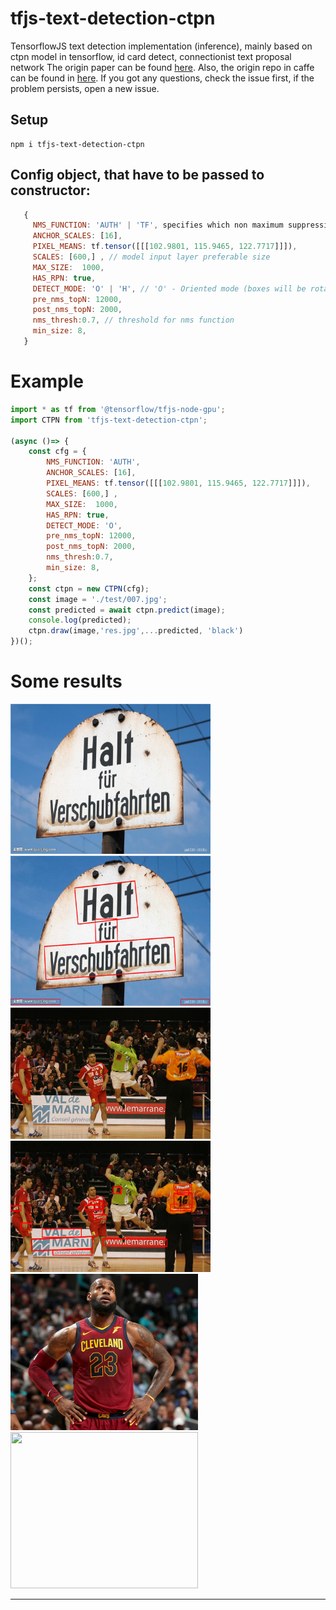 # tfjs-text-detection-ctpn
TensorflowJS text detection implementation (inference), mainly based on ctpn model in tensorflow, id card detect, connectionist text proposal network
The origin paper can be found [here](https://arxiv.org/abs/1609.03605). Also, the origin repo in caffe can be found in [here](https://github.com/tianzhi0549/CTPN). If you got any questions, check the issue first, if the problem persists, open a new issue.

## Setup
```
npm i tfjs-text-detection-ctpn
```
## Config object, that have to be passed to constructor:
```js
   {
     NMS_FUNCTION: 'AUTH' | 'TF', specifies which non maximum suppression function we gonna use. TF faster, AUTH more accurate
     ANCHOR_SCALES: [16],
     PIXEL_MEANS: tf.tensor([[[102.9801, 115.9465, 122.7717]]]),
     SCALES: [600,] , // model input layer preferable size
     MAX_SIZE:  1000, 
     HAS_RPN: true,
     DETECT_MODE: 'O' | 'H', // 'O' - Oriented mode (boxes will be rotated by angle), now supports only oriented one ( H - horisontal)
     pre_nms_topN: 12000,
     post_nms_topN: 2000,
     nms_thresh:0.7, // threshold for nms function
     min_size: 8,
   }
```

# Example

```js
import * as tf from '@tensorflow/tfjs-node-gpu';
import CTPN from 'tfjs-text-detection-ctpn';

(async ()=> {
    const cfg = {
        NMS_FUNCTION: 'AUTH',
        ANCHOR_SCALES: [16],
        PIXEL_MEANS: tf.tensor([[[102.9801, 115.9465, 122.7717]]]),
        SCALES: [600,] ,
        MAX_SIZE:  1000,
        HAS_RPN: true,
        DETECT_MODE: 'O',
        pre_nms_topN: 12000,
        post_nms_topN: 2000,
        nms_thresh:0.7,
        min_size: 8,
    };
    const ctpn = new CTPN(cfg);
    const image = './test/007.jpg';
    const predicted = await ctpn.predict(image);
    console.log(predicted);
    ctpn.draw(image,'res.jpg',...predicted, 'black')
})();

```



# Some results

<img src="/test/007.jpg" width=320 height=240 /><img src="/test/predicted/007_predicted.jpg" width=320 height=240 />
<img src="/test/COCO_train2014_000000004172.jpg" width=320 height=210 /><img src="/test/predicted/COCO_train2014_000000004172_predicted.jpg" width=320 height=210 />
<img src="/test/lebron_james.jpg" width=300 height=250 /> <img src="/test/lebron_james_predicted.jpg" width=300 height=250 />

***
